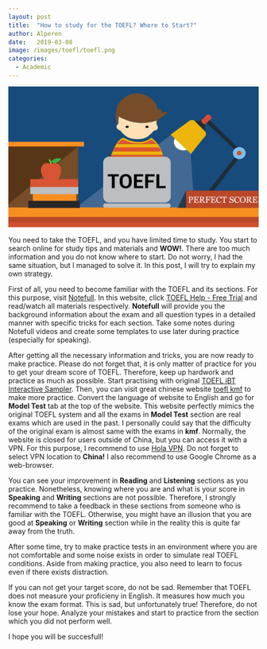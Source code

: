 ```yaml
---
layout: post
title:  "How to study for the TOEFL? Where to Start?"
author: Alperen
date:   2019-03-08
image: /images/toefl/toefl.png
categories:
  - Academic
---
```

![TOEFL](/images/toefl/toefl.png)

You need to take the TOEFL, and you have limited time to study. You start to search online for study tips and materials and **WOW!**. There are too much information and you do not know where to start. Do not worry, I had the same situation, but I managed to solve it. In this post, I will try to explain my own strategy.

First of all, you need to become familiar with the TOEFL and its sections. For this purpose, visit [Notefull](https://www.notefull.com/). In this website, click [TOEFL Help - Free Trial](https://www.notefull.com/content.php?pgID=575) and read/watch all materials respectively. **Notefull** will provide you the background information about the exam and all question types in a detailed manner with specific tricks for each section. Take some notes during Notefull videos and create some templates to use later during practice (especially for speaking).

After getting all the necessary information and tricks, you are now ready to make practice. Please do not forget that, it is only matter of practice for you to get your dream score of TOEFL. Therefore, keep up hardwork and practice as much as possible. Start practising with original [TOEFL iBT Interactive Sampler](https://www.ets.org/toefl/ibt/prepare/toefl_interactive_sampler). Then, you can visit great chinese website [toefl kmf](https://toefl.kmf.com/)
to make more practice. Convert the language of website to English and go for **Model Test** tab at the top of the website. This website perfectly mimics the original TOEFL system and all the exams in **Model Test** section are real exams which are used in the past. I personally could say that the difficulty of the original exam is almost same with the exams in **kmf**. Normally, the website is closed for users outside of China, but you can access it with a VPN. For this purpose, I recommend to use [Hola VPN](https://chrome.google.com/webstore/search/hola). Do not forget to select VPN location to **China!** I also recommend to use Google Chrome as a web-browser.

You can see your improvement in **Reading** and **Listening** sections as you practice. Nonetheless, knowing where you are and what is your score in **Speaking** and **Writing** sections are not possible. Therefore, I strongly recommend to take a feedback in these sections from someone who is familiar with the TOEFL. Otherwise, you might have an illusion that you are good at **Speaking** or **Writing** section while in the reality this is quite far away from the truth.

After some time, try to make practice tests in an environment where you are not comfortable and some noise exists in order to simulate real TOEFL conditions. Aside from making practice, you also need to learn to focus even if there exists distraction.

If you can not get your target score, do not be sad. Remember that TOEFL does not measure your proficieny in English. It measures how much you know the exam format. This is sad, but unfortunately true! Therefore, do not lose your hope. Analyze your mistakes and start to practice from the section which you did not perform well. 

I hope you will be succesfull!  

<center> 
  <script type='text/javascript' src='https://storage.ko-fi.com/cdn/widget/Widget_2.js'></script><script type='text/javascript' style="text-align:center">kofiwidget2.init('Buy Me a Coffee', '#e08428', 'V7V3IDOGW');kofiwidget2.draw();</script> 
</center>




